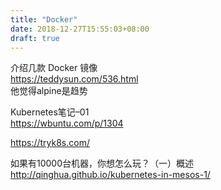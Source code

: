 ```yaml
---
title: "Docker"
date: 2018-12-27T15:55:03+08:00
draft: true
---
```


介绍几款 Docker 镜像  
https://teddysun.com/536.html  
他觉得alpine是趋势


Kubernetes笔记–01  
https://wbuntu.com/p/1304


https://tryk8s.com/


如果有10000台机器，你想怎么玩？（一）概述  
http://qinghua.github.io/kubernetes-in-mesos-1/